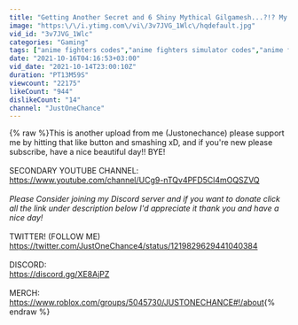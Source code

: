 ```yaml
---
title: "Getting Another Secret and 6 Shiny Mythical Gilgamesh...?!? My Luck went OVER 9,000!  Anime Fighters"
image: "https:\/\/i.ytimg.com\/vi\/3v7JVG_1Wlc\/hqdefault.jpg"
vid_id: "3v7JVG_1Wlc"
categories: "Gaming"
tags: ["anime fighters codes","anime fighters simulator codes","anime fighters roblox"]
date: "2021-10-16T04:16:53+03:00"
vid_date: "2021-10-14T23:00:10Z"
duration: "PT13M59S"
viewcount: "22175"
likeCount: "944"
dislikeCount: "14"
channel: "JustOneChance"
---
```

{% raw %}This is another upload from me (Justonechance) please support me by hitting that like button and smashing xD, and if you're new please subscribe, have a nice beautiful day!! BYE!<br /><br />SECONDARY YOUTUBE CHANNEL: <a rel="nofollow" target="blank" href="https://www.youtube.com/channel/UCg9-nTQv4PFD5Cl4mOQSZVQ">https://www.youtube.com/channel/UCg9-nTQv4PFD5Cl4mOQSZVQ</a><br /><br />*Please Consider joining my Discord server and if you want to donate click all the link under description below I'd appreciate it thank you and have a nice day!*<br /><br />TWITTER! (FOLLOW ME)<br /><a rel="nofollow" target="blank" href="https://twitter.com/JustOneChance4/status/1219829629441040384">https://twitter.com/JustOneChance4/status/1219829629441040384</a><br /><br />DISCORD:<br /><a rel="nofollow" target="blank" href="https://discord.gg/XE8AjPZ">https://discord.gg/XE8AjPZ</a><br /><br />MERCH:<br /><a rel="nofollow" target="blank" href="https://www.roblox.com/groups/5045730/JUSTONECHANCE#!/about">https://www.roblox.com/groups/5045730/JUSTONECHANCE#!/about</a>{% endraw %}

